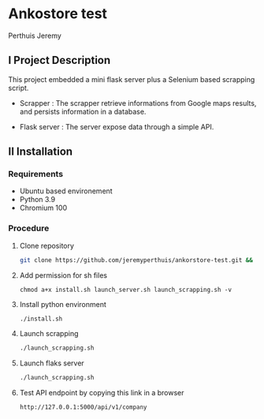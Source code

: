 # Ankostore test
Perthuis Jeremy

## I Project Description

This project embedded a mini flask server plus a Selenium based scrapping script.

 - Scrapper : The scrapper retrieve informations from Google maps results, and persists information in a database.

 - Flask server : The server expose data through a simple API. 

## II Installation

### Requirements
- Ubuntu based environement
- Python 3.9
- Chromium 100

### Procedure

1. Clone repository
    ```bash
    git clone https://github.com/jeremyperthuis/ankorstore-test.git && cd ankorstore-test 
    ```
2. Add permission for sh files
   ```
   chmod a+x install.sh launch_server.sh launch_scrapping.sh -v 
   ```

3. Install python environment
    ```bash
    ./install.sh
    ```

4. Launch scrapping
    ```bash
    ./launch_scrapping.sh
    ```
5. Launch flaks server
    ```bash
    ./launch_scrapping.sh
    ```

6. Test API endpoint by copying this link in a browser
    ```
    http://127.0.0.1:5000/api/v1/company
    ```